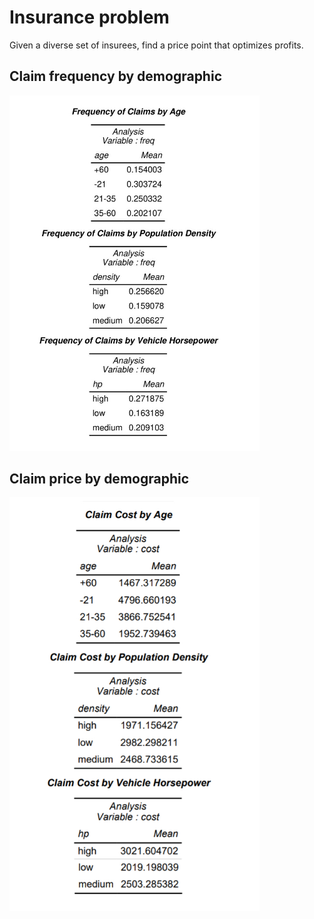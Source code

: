 ﻿# Insurance problem

Given a diverse set of insurees, find a price point that optimizes profits.

## Claim frequency by demographic

<img src="https://github.com/davidbrackbill/Premium-Pricing-Strategy/blob/main/Project%20Database/rm_images/claim_frequency.jpg?raw=true" width="400"/>

## Claim price by demographic

<img src="https://github.com/davidbrackbill/Premium-Pricing-Strategy/blob/main/Project%20Database/rm_images/claim_price.jpg?raw=true" width="400"/>
